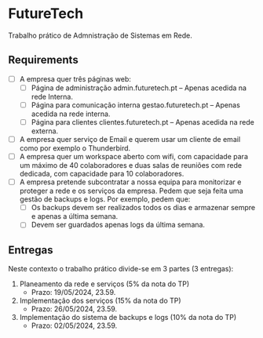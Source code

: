 # FutureTech
Trabalho prático de Admnistração de Sistemas em Rede.

## Requirements
- [ ] A empresa quer três páginas web:
  - [ ] Página de administração admin.futuretech.pt – Apenas acedida na rede Interna.
  - [ ] Página para comunicação interna gestao.futuretech.pt – Apenas acedida na rede interna.
  - [ ] Página para clientes clientes.futuretech.pt – Apenas acedida na rede externa.
- [ ] A empresa quer serviço de Email e querem usar um cliente de email como por exemplo o Thunderbird.
- [ ] A empresa quer um workspace aberto com wifi, com capacidade para um máximo de 40 colaboradores e duas salas de reuniões com rede dedicada, com capacidade para 10 colaboradores.
- [ ] A empresa pretende subcontratar a nossa equipa para monitorizar e proteger a rede e os serviços da empresa. Pedem que seja feita uma gestão de backups e logs. Por exemplo, pedem que:
  - [ ] Os backups devem ser realizados todos os dias e armazenar sempre e apenas a última semana.
  - [ ] Devem ser guardados apenas logs da última semana.

## Entregas

Neste contexto o trabalho prático divide-se em 3 partes (3 entregas):
1. Planeamento da rede e serviços (5% da nota do TP)
   - Prazo: 19/05/2024, 23.59.
2. Implementação dos serviços (15% da nota do TP)
   - Prazo: 26/05/2024, 23.59.
3. Implementação do sistema de backups e logs (10% da nota do TP)
   - Prazo: 02/05/2024, 23.59.
